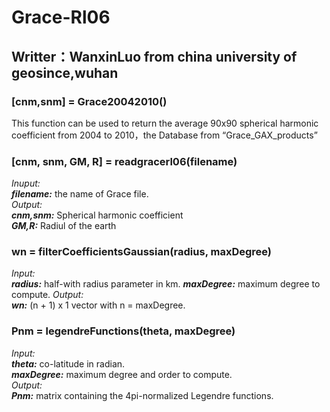 # Grace-Rl06
## Writter：WanxinLuo from china university of geosince,wuhan
### **[cnm,snm] = Grace20042010()**  
This function can be used to return the average 90x90 spherical harmonic coefficient from 2004 to 2010，the Database from “Grace_GAX_products”  
### **[cnm, snm, GM, R] = readgracerl06(filename)**  
*Inuput:*  
***filename:*** the name of Grace file.   
*Output:*  
***cnm,snm:*** Spherical harmonic coefficient  
***GM,R:*** Radiul of the earth  
### **wn = filterCoefficientsGaussian(radius, maxDegree)**  
*Input:*  
***radius:*** half-with radius parameter in km.
***maxDegree:*** maximum degree to compute.
*Output:*  
***wn:*** (n + 1) x 1 vector with n = maxDegree.
### **Pnm = legendreFunctions(theta, maxDegree)**  
*Input:*  
***theta:*** co-latitude in radian.  
***maxDegree:*** maximum degree and order to compute.  
*Output:*  
***Pnm:*** matrix containing the 4pi-normalized Legendre functions.
